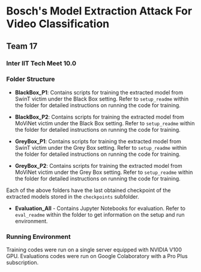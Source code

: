 # Bosch's Model Extraction Attack For Video Classification
## Team 17 
### **Inter IIT Tech Meet 10.0**

### Folder Structure
- **BlackBox_P1**: Contains scripts for training the extracted model from SwinT victim under the Black Box setting. Refer to `setup_readme` within the folder for detailed instructions on running the code for training.

- **BlackBox_P2**: Contains scripts for training the extracted model from MoViNet victim under the Black Box setting. Refer to `setup_readme` within the folder for detailed instructions on running the code for training.

- **GreyBox_P1**: Contains scripts for training the extracted model from SwinT victim under the Grey Box setting. Refer to `setup_readme` within the folder for detailed instructions on running the code for training.
- **GreyBox_P2**: Contains scripts for training the extracted model from  MoViNet victim under the Grey Box setting. Refer to `setup_readme` within the folder for detailed instructions on running the code for training.

Each of the above folders have the last obtained checkpoint of the extracted models stored in the `checkpoints` subfolder.  

- **Evaluation_All** - Contains Jupyter Notebooks for evaluation. Refer to `eval_readme` within the folder to get information on the setup and run environment.


### Running Environment
Training codes were run on a single server equipped with NVIDIA V100 GPU. Evaluations codes were run on Google Colaboratory with a Pro Plus subscription.